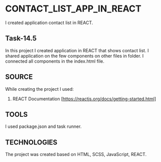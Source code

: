 # CONTACT_LIST_APP_IN_REACT

I created application contact list in REACT.

## Task-14.5

In this project I created application in REACT that shows contact list. I shared application on the few components on other files in folder. I connected all components in the index.html file.
 
## SOURCE 
While creating the project I used: 
1. REACT Documentation [https://reactjs.org/docs/getting-started.html]

## TOOLS 
I used package.json and task runner.

## TECHNOLOGIES 
The project was created based on HTML, SCSS, JavaScript, REACT.
